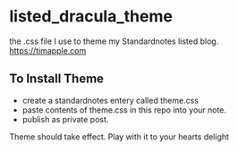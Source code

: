 # listed_dracula_theme
the .css file I use to theme my Standardnotes listed blog. https://timapple.com

## To Install Theme
* create a standardnotes entery called theme.css
* paste contents of theme.css in this repo into your note.  
* publish as private post. 

Theme should take effect. Play with it to your hearts delight
